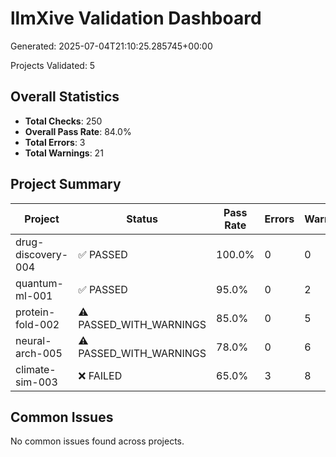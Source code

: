 # llmXive Validation Dashboard

Generated: 2025-07-04T21:10:25.285745+00:00

Projects Validated: 5

## Overall Statistics

- **Total Checks**: 250
- **Overall Pass Rate**: 84.0%
- **Total Errors**: 3
- **Total Warnings**: 21

## Project Summary

| Project | Status | Pass Rate | Errors | Warnings |
|---------|--------|-----------|---------|----------|
| drug-discovery-004 | ✅ PASSED | 100.0% | 0 | 0 |
| quantum-ml-001 | ✅ PASSED | 95.0% | 0 | 2 |
| protein-fold-002 | ⚠️ PASSED_WITH_WARNINGS | 85.0% | 0 | 5 |
| neural-arch-005 | ⚠️ PASSED_WITH_WARNINGS | 78.0% | 0 | 6 |
| climate-sim-003 | ❌ FAILED | 65.0% | 3 | 8 |

## Common Issues

No common issues found across projects.
